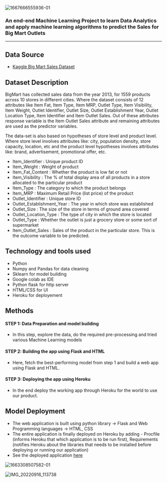 ![1667666555936-01](https://user-images.githubusercontent.com/108679625/200131571-c314cabe-e037-47d3-95ab-7003e0cee4a7.jpeg)

### An end-end Machine Learning Project to learn Data Analytics and apply machine learning algorithms to predict the Sales for Big Mart Outlets
-----------------------------------------------------------------------------------------------------------------------------------------------

## Data Source
- [Kaggle Big Mart Sales Dataset](https://www.kaggle.com/datasets/brijbhushannanda1979/bigmart-sales-data)


Dataset Description
------------------------------------------------------

BigMart has collected sales data from the year 2013, for 1559 products across 10 stores in different cities. Where the dataset consists of 12 attributes like Item Fat, Item Type, Item MRP, Outlet Type, Item Visibility, Item Weight, Outlet Identifier, Outlet Size, Outlet Establishment Year, Outlet Location Type, Item Identifier and Item Outlet Sales. Out of these attributes response variable is the Item Outlet Sales attribute and remaining attributes are used as the predictor variables.

The data-set is also based on hypotheses of store level and product level. Where store level involves attributes like: city, population density, store capacity, location, etc and the product level hypotheses involves attributes like: brand, advertisement, promotional offer, etc.

* Item_Identifier : Unique product ID
* Item_Weight : Weight of product
* Item_Fat_Content : Whether the product is low fat or not
* Item_Visibility : The % of total display area of all products in a store allocated to the particular product
* Item_Type : The category to which the product belongs
* Item_MRP : Maximum Retail Price (list price) of the product
* Outlet_Identifier : Unique store ID
* Outlet_Establishment_Year : The year in which store was established
* Outlet_Size : The size of the store in terms of ground area covered
* Outlet_Location_Type : The type of city in which the store is located
* Outlet_Type : Whether the outlet is just a grocery store or some sort of supermarket
* Item_Outlet_Sales : Sales of the product in the particular store. This is the outcome variable to be predicted.



Technology and tools used
------------------------------------------------------------------------------------
 
 * Python
 * Numpy and Pandas for data cleaning
 * Sklearn for model building
 * Google colab as IDE
 * Python flask for http server
 * HTML/CSS for UI
 * Heroku for deployement


Methods
----------

#### STEP 1: Data Preparation and model building

 - In this step, explore the data, do the required pre-processing and tried various Machine Learning models

#### STEP 2: Building the app using Flask and HTML

 - Here, fetch the best-performing model from step 1 and build a web app using Flask and HTML.

#### STEP 3: Deploying the app using Heroku

 - In the end deploy the working app through Heroku for the world to use our product.
  


Model Deployment
--------------------

* The web application is built using python library -> Flask and Web Programming languages -> HTML, CSS
* The entire application is finally deployed on Heroku by adding - Procfile (informs Heroku that which application is to be run first), Requirements         (notifies Heroku about the libraries that needs to be installed before deploying or running our application)
* See the deployed application [here](https://big-mart-sales-pred.herokuapp.com/)

![1663308507582-01](https://user-images.githubusercontent.com/108679625/190569160-0c9c6871-34b9-488f-98ed-3418a062f555.jpeg)


![IMG_20220916_113738](https://user-images.githubusercontent.com/108679625/190569495-d83e3c4d-aba9-4b51-8ffc-22037b34d9cf.png)



